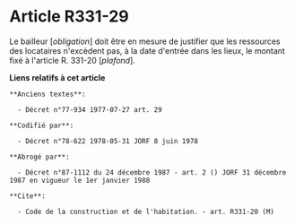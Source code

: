 # Article R331-29

Le bailleur [*obligation*] doit être en mesure de justifier que les ressources des locataires n'excèdent pas, à la date
d'entrée dans les lieux, le montant fixé à l'article R. 331-20 [*plafond*].

**Liens relatifs à cet article**

	**Anciens textes**:

	  - Décret n°77-934 1977-07-27 art. 29

	**Codifié par**:

	  - Décret n°78-622 1978-05-31 JORF 8 juin 1978

	**Abrogé par**:

	  - Décret n°87-1112 du 24 décembre 1987 - art. 2 () JORF 31 décembre 1987 en vigueur le 1er janvier 1988

	**Cite**:

	  - Code de la construction et de l'habitation. - art. R331-20 (M)
